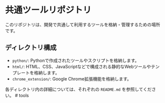# 共通ツールリポジトリ

このリポジトリは、開発で共通して利用するツールを格納・管理するための場所です。

## ディレクトリ構成

- `python/`: Pythonで作成されたツールやスクリプトを格納します。
- `html/`: HTML、CSS、JavaScriptなどで構成される静的なWebツールやテンプレートを格納します。
- `chrome_extension/`: Google Chrome拡張機能を格納します。

各ディレクトリ内の詳細については、それぞれの `README.md` を参照してください。 # tools
